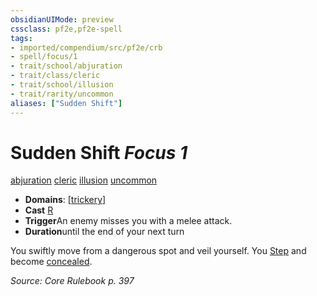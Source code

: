 ```yaml
---
obsidianUIMode: preview
cssclass: pf2e,pf2e-spell
tags:
- imported/compendium/src/pf2e/crb
- spell/focus/1
- trait/school/abjuration
- trait/class/cleric
- trait/school/illusion
- trait/rarity/uncommon
aliases: ["Sudden Shift"]
---
```

# Sudden Shift *Focus 1*   
[abjuration](abjuration.md)  [cleric](rules/traits/cleric.md)  [illusion](illusion.md)  [uncommon](uncommon.md)  

- **Domains**: [[trickery](../setting/domains.md#Trickery)]
- **Cast** [R](chapter-9-playing-the-game.md#Actions "Reaction") 
- **Trigger**An enemy misses you with a melee attack.
- **Duration**until the end of your next turn

You swiftly move from a dangerous spot and veil yourself. You [Step](step.md) and become [concealed](conditions.md#Concealed).

*Source: Core Rulebook p. 397*